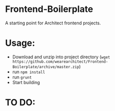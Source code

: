 Frontend-Boilerplate
====================

A starting point for Architect frontend projects.

# Usage:

* Download and unzip into project directory (`wget https://github.com/wearearchitect/Frontend-Boilerplate/archive/master.zip`)
* run `npm install`
* run `grunt`
* Start building

# TO DO:

